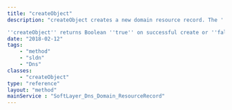 ```yaml
---
title: "createObject"
description: "createObject creates a new domain resource record. The ''host'' property of the templateObject parameter is scrubbed to remove all non-alpha numeric characters except for '@', '_', '.', '*', and '-'. The ''data'' property of the templateObject parameter is scrubbed to remove all non-alphanumeric characters for '.' and '-'. Creating a resource record updates the serial number of the domain the resource record is associated with. 

''createObject'' returns Boolean ''true'' on successful create or ''false'' if it was unable to create a resource record. "
date: "2018-02-12"
tags:
    - "method"
    - "sldn"
    - "Dns"
classes:
    - "createObject"
type: "reference"
layout: "method"
mainService : "SoftLayer_Dns_Domain_ResourceRecord"
---
```

